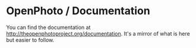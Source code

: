 OpenPhoto / Documentation
=======================

You can find the documentation at http://theopenphotoproject.org/documentation. It's a mirror of what is here but easier to follow.

